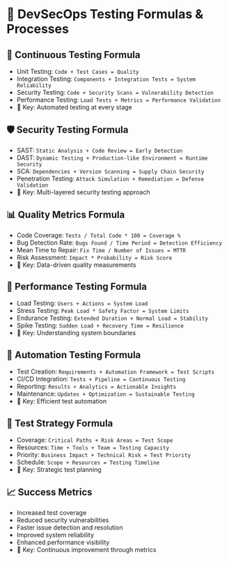# 🧪 DevSecOps Testing Formulas & Processes

## 🔄 Continuous Testing Formula
- Unit Testing: `Code + Test Cases = Quality`
- Integration Testing: `Components + Integration Tests = System Reliability`
- Security Testing: `Code + Security Scans = Vulnerability Detection`
- Performance Testing: `Load Tests + Metrics = Performance Validation`
- 🔑 Key: Automated testing at every stage

## 🛡️ Security Testing Formula 
- SAST: `Static Analysis + Code Review = Early Detection`
- DAST: `Dynamic Testing + Production-like Environment = Runtime Security`
- SCA: `Dependencies + Version Scanning = Supply Chain Security`
- Penetration Testing: `Attack Simulation + Remediation = Defense Validation`
- 🔑 Key: Multi-layered security testing approach

## 📊 Quality Metrics Formula
- Code Coverage: `Tests / Total Code * 100 = Coverage %`
- Bug Detection Rate: `Bugs Found / Time Period = Detection Efficiency`
- Mean Time to Repair: `Fix Time / Number of Issues = MTTR`
- Risk Assessment: `Impact * Probability = Risk Score`
- 🔑 Key: Data-driven quality measurements

## 🚀 Performance Testing Formula
- Load Testing: `Users + Actions = System Load`
- Stress Testing: `Peak Load * Safety Factor = System Limits`
- Endurance Testing: `Extended Duration + Normal Load = Stability`
- Spike Testing: `Sudden Load + Recovery Time = Resilience`
- 🔑 Key: Understanding system boundaries

## 🤖 Automation Testing Formula
- Test Creation: `Requirements + Automation Framework = Test Scripts`
- CI/CD Integration: `Tests + Pipeline = Continuous Testing`
- Reporting: `Results + Analytics = Actionable Insights`
- Maintenance: `Updates + Optimization = Sustainable Testing`
- 🔑 Key: Efficient test automation

## 🎯 Test Strategy Formula
- Coverage: `Critical Paths + Risk Areas = Test Scope`
- Resources: `Time + Tools + Team = Testing Capacity`
- Priority: `Business Impact + Technical Risk = Test Priority`
- Schedule: `Scope + Resources = Testing Timeline`
- 🔑 Key: Strategic test planning

## 📈 Success Metrics
- Increased test coverage
- Reduced security vulnerabilities
- Faster issue detection and resolution
- Improved system reliability
- Enhanced performance visibility
- 🔑 Key: Continuous improvement through metrics
